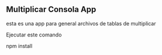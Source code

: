 

## Multiplicar Consola App

esta es una app para general archivos de tablas
de multiplicar

Ejecutar este comando

npm install